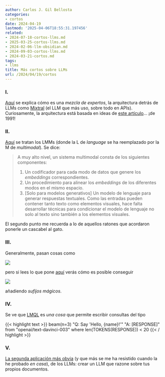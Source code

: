 ```yaml
---
author: Carlos J. Gil Bellosta
categories:
- cortos
date: 2024-04-19
lastmod: '2025-04-06T18:55:31.197456'
related:
- 2024-07-18-cortos-llms.md
- 2025-03-25-cortos-llms.md
- 2024-02-06-llm-obsidian.md
- 2024-09-03-cortos-llms.md
- 2024-03-21-cortos.md
tags:
- llms
title: Más cortos sobre LLMs
url: /2024/04/19/cortos
---
```


### I.

[Aquí](https://huggingface.co/blog/moe) se explica cómo es una _mezcla de expertos_, la arquitectura detrás de LLMs como [Mixtral](https://mistral.ai/news/mixtral-of-experts/) (el LLM que más uso, sobre todo en APIs). Curiosamente, la arquitectura está basada en ideas de [este artículo](https://www.cs.toronto.edu/~hinton/absps/jjnh91.pdf)... ¡de 1991!




### II.

[Aquí](https://huyenchip.com/2023/10/10/multimodal.html) se tratan los LMMs (donde la L de _language_ se ha reemplazado por la M de _multimodal_). Se dice:

> A muy alto nivel, un sistema multimodal consta de los siguientes componentes:
>
> 1. Un codificador para cada modo de datos que genere los _embeddings_ correspondientes.
> 2. Un procedimiento para alinear los _embeddings_ de los diferentes modos en el mismo espacio.
> 3. [Solo para modelos generativos] Un modelo de lenguaje para generar respuestas textuales. Como las entradas pueden contener tanto texto como elementos visuales, hace falta desarrollar técnicas para condicionar el modelo de lenguaje no solo al texto sino también a los elementos visuales.

El segundo punto me recuerda a lo de aquellos ratones que acordaron ponerle un cascabel al gato.

### III.

Generalmente, pasan cosas como

![](/wp-uploads/2024/jailbreak_01.png#center)

pero si lees lo que pone [aquí](https://llm-attacks.org/) verás cómo es posible conseguir


![](/wp-uploads/2024/jailbreak_02.png#center)

añadiendo _sufijos mágicos_.

### IV.


Se ve que [LMQL](https://towardsdatascience.com/lmql-sql-for-language-models-d7486d88c541) es _una cosa_ que permite escribir consultas del tipo

{{< highlight text >}}
beam(n=3)
    "Q: Say 'Hello, {name}!'"
    "A: [RESPONSE]"
from "openai/text-davinci-003"
where len(TOKENS(RESPONSE)) < 20
{{< / highlight >}}


### V.

[La segunda aplicación más obvia](https://towardsdatascience.com/how-i-turned-my-companys-docs-into-a-searchable-database-with-openai-4f2d34bd8736) (y que más se me ha resistido cuando la he probado _en casa_), de los LLMs: crear un LLM que razone sobre tus propios documentos.